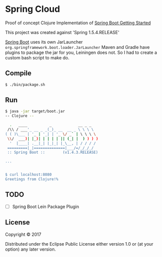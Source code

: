 # Spring Cloud

Proof of concept Clojure Implementation of [Spring Boot Getting Started](https://spring.io/guides/gs/spring-boot/)

This project was created against 'Spring 1.5.4.RELEASE'

[Spring Boot](http://projects.spring.io/spring-boot/) uses its own JarLauncher `org.springframework.boot.loader.JarLauncher` Maven and Gradle have plugins to package the jar for you, Leiningen does not. So I had to create a custom bash script to make do. 


## Compile

```bash
$ ./bin/package.sh
```

## Run 

```bash
$ java -jar target/boot.jar
-- Clojure --

  .   ____          _            __ _ _
 /\\ / ___'_ __ _ _(_)_ __  __ _ \ \ \ \
( ( )\___ | '_ | '_| | '_ \/ _` | \ \ \ \
 \\/  ___)| |_)| | | | | || (_| |  ) ) ) )
  '  |____| .__|_| |_|_| |_\__, | / / / /
 =========|_|==============|___/=/_/_/_/
 :: Spring Boot ::        (v1.4.3.RELEASE)

...


$ curl localhost:8080
Greetings from Clojure!%
```


## TODO 

- [ ] Spring Boot Lein Package Plugin



## License

Copyright © 2017

Distributed under the Eclipse Public License either version 1.0 or (at
your option) any later version.
